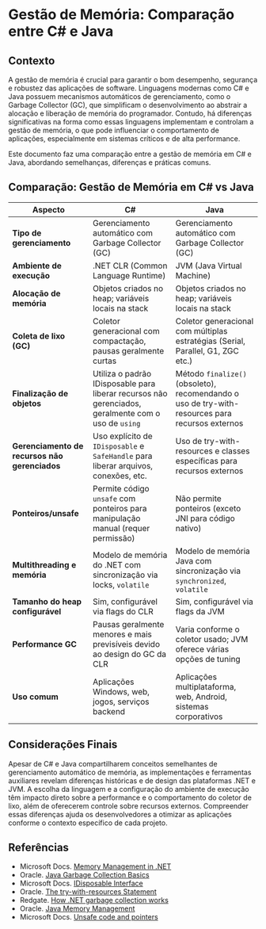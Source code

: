 # Gestão de Memória: Comparação entre C# e Java

## Contexto

A gestão de memória é crucial para garantir o bom desempenho, segurança e robustez das aplicações de software. Linguagens modernas como C# e Java possuem mecanismos automáticos de gerenciamento, como o Garbage Collector (GC), que simplificam o desenvolvimento ao abstrair a alocação e liberação de memória do programador. Contudo, há diferenças significativas na forma como essas linguagens implementam e controlam a gestão de memória, o que pode influenciar o comportamento de aplicações, especialmente em sistemas críticos e de alta performance.

Este documento faz uma comparação entre a gestão de memória em C# e Java, abordando semelhanças, diferenças e práticas comuns.

## Comparação: Gestão de Memória em C# vs Java

| Aspecto                       | C#                                                     | Java                                                |
|------------------------------|--------------------------------------------------------|-----------------------------------------------------|
| **Tipo de gerenciamento**    | Gerenciamento automático com Garbage Collector (GC)   | Gerenciamento automático com Garbage Collector (GC) |
| **Ambiente de execução**      | .NET CLR (Common Language Runtime)                     | JVM (Java Virtual Machine)                           |
| **Alocação de memória**       | Objetos criados no heap; variáveis locais na stack     | Objetos criados no heap; variáveis locais na stack   |
| **Coleta de lixo (GC)**       | Coletor generacional com compactação, pausas geralmente curtas | Coletor generacional com múltiplas estratégias (Serial, Parallel, G1, ZGC etc.) |
| **Finalização de objetos**   | Utiliza o padrão IDisposable para liberar recursos não gerenciados, geralmente com o uso de `using` | Método `finalize()` (obsoleto), recomendando o uso de try-with-resources para recursos externos |
| **Gerenciamento de recursos não gerenciados** | Uso explícito de `IDisposable` e `SafeHandle` para liberar arquivos, conexões, etc. | Uso de try-with-resources e classes específicas para recursos externos |
| **Ponteiros/unsafe**          | Permite código `unsafe` com ponteiros para manipulação manual (requer permissão) | Não permite ponteiros (exceto JNI para código nativo) |
| **Multithreading e memória**  | Modelo de memória do .NET com sincronização via locks, `volatile` | Modelo de memória Java com sincronização via `synchronized`, `volatile` |
| **Tamanho do heap configurável** | Sim, configurável via flags do CLR                      | Sim, configurável via flags da JVM                   |
| **Performance GC**            | Pausas geralmente menores e mais previsíveis devido ao design do GC da CLR | Varia conforme o coletor usado; JVM oferece várias opções de tuning |
| **Uso comum**                 | Aplicações Windows, web, jogos, serviços backend       | Aplicações multiplataforma, web, Android, sistemas corporativos |

## Considerações Finais

Apesar de C# e Java compartilharem conceitos semelhantes de gerenciamento automático de memória, as implementações e ferramentas auxiliares revelam diferenças históricas e de design das plataformas .NET e JVM. A escolha da linguagem e a configuração do ambiente de execução têm impacto direto sobre a performance e o comportamento do coletor de lixo, além de oferecerem controle sobre recursos externos. Compreender essas diferenças ajuda os desenvolvedores a otimizar as aplicações conforme o contexto específico de cada projeto.

## Referências

- Microsoft Docs. [Memory Management in .NET](https://learn.microsoft.com/en-us/dotnet/standard/garbage-collection/)
- Oracle. [Java Garbage Collection Basics](https://docs.oracle.com/javase/8/docs/technotes/guides/vm/gctuning/gc_tuning_basics.html)
- Microsoft Docs. [IDisposable Interface](https://learn.microsoft.com/en-us/dotnet/api/system.idisposable)
- Oracle. [The try-with-resources Statement](https://docs.oracle.com/javase/tutorial/essential/exceptions/tryResourceClose.html)
- Redgate. [How .NET garbage collection works](https://www.red-gate.com/simple-talk/dotnet/net-development/how-net-garbage-collection-works/)
- Oracle. [Java Memory Management](https://docs.oracle.com/javase/specs/jvms/se7/html/jvms-2.html#jvms-2.5)
- Microsoft Docs. [Unsafe code and pointers](https://learn.microsoft.com/en-us/dotnet/csharp/language-reference/unsafe-code)
